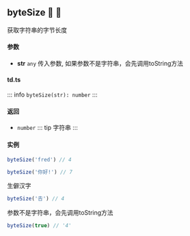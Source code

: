 ## byteSize :tada: :100: 
获取字符串的字节长度
#### 参数 
- **str** `any` 传入参数, 如果参数不是字符串，会先调用toString方法
 
#### td.ts
::: info
`byteSize(str): number`
:::
#### 返回 
- `number` 
::: tip
字符串
:::
#### 实例 
```ts
byteSize('fred') // 4
```
```ts
byteSize('你好!') // 7
```
生僻汉字


```ts
byteSize('𠮷') // 4
```
参数不是字符串，会先调用toString方法


```ts
byteSize(true) // '4'
```
